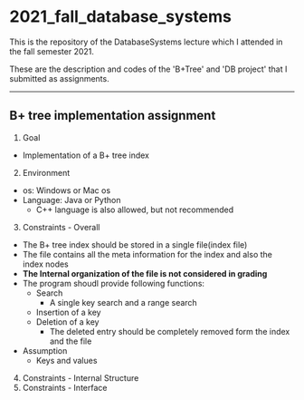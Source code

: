 # 2021_fall_database_systems

This is the repository of the DatabaseSystems lecture which I attended in the fall semester 2021.

These are the description and codes of the 'B+Tree' and 'DB project' that I submitted as assignments.

---

## B+ tree implementation assignment

1. Goal
- Implementation of a B+ tree index

2. Environment
- os: Windows or Mac os
- Language: Java or Python
  - C++ language is also allowed, but not recommended
3. Constraints - Overall
- The B+ tree index should be stored in a single file(index file)
- The file contains all the meta information for the index and also the index nodes
- **The Internal organization of the file is not considered in grading**
- The program shoudl provide following functions:
  - Search
    - A single key search and a range search
  - Insertion of a key
  - Deletion of a key
    - The deleted entry should be completely removed form the index and the file
- Assumption
  - Keys and values 
4. Constraints - Internal Structure
5. Constraints - Interface
